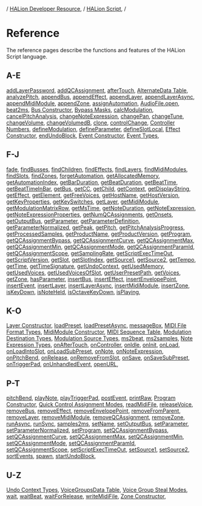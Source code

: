/ [HALion Developer Resource](../../HALion-Developer-Resource.md), / [HALion Script](./HALion-Script.md), /

# Reference

The reference pages describe the functions and features of the HALion Script language.

## A-E

[addLayerPassword](./addLayerPassword.md),
[addQCAssignment](./addQCAssignment.md),
[afterTouch](./afterTouch.md),
[AlternateData Table](./AlternateData-Table.md),
[analyzePitch](./analyzePitch.md),
[appendBus](./appendBus.md),
[appendEffect](./appendEffect.md),
[appendLayer](./appendLayer.md),
[appendLayerAsync](./appendLayerAsync.md),
[appendMidiModule](./appendMidiModule.md),
[appendZone](./appendZone.md),
[assignAutomation](./assignAutomation.md),
[AudioFile.open](./AudioFileopen.md),
[beat2ms](./beat2ms.md),
[Bus Constructor](./Bus-Constructor.md),
[Bypass Masks](./Bypass-Masks.md),
[calcModulation](./calcModulation.md),
[cancelPitchAnalysis](./cancelPitchAnalysis.md),
[changeNoteExpression](./changeNoteExpression.md),
[changePan](./changePan.md),
[changeTune](./changeTune.md),
[changeVolume](./changeVolume.md),
[changeVolumedB](./changeVolumedB.md),
[clone](./clone.md),
[controlChange](./controlChange.md),
[Controller Numbers](./Controller-Numbers.md),
[defineModulation](./defineModulation.md),
[defineParameter](./defineParameter.md),
[defineSlotLocal](./defineSlotLocal.md),
[Effect Constructor](./Effect-Constructor.md),
[endUndoBlock](./endUndoBlock.md),
[Event Constructor](./Event-Constructor.md),
[Event Types](./Event-Types.md),

## F-J

[fade](./fade.md),
[findBusses](./findBusses.md),
[findChildren](./findChildren.md),
[findEffects](./findEffects.md),
[findLayers](./findLayers.md),
[findMidiModules](./findMidiModules.md),
[findSlots](./findSlots.md),
[findZones](./findZones.md),
[forgetAutomation](./forgetAutomation.md),
[getAllocatedMemory](./getAllocatedMemory.md),
[getAutomationIndex](./getAutomationIndex.md),
[getBarDuration](./getBarDuration.md),
[getBeatDuration](./getBeatDuration.md),
[getBeatTime](./getBeatTime.md),
[getBeatTimeInBar](./getBeatTimeInBar.md),
[getBus](./getBus.md),
[getCC](./getCC.md),
[getChild](./getChild.md),
[getContext](./getContext.md),
[getDisplayString](./getDisplayString.md),
[getEffect](./getEffect.md),
[getElement](./getElement.md),
[getFreeVoices](./getFreeVoices.md),
[getHostName](./getHostName.md),
[getHostVersion](./getHostVersion.md),
[getKeyProperties](./getKeyProperties.md),
[getKeySwitches](./getKeySwitches.md),
[getLayer](./getLayer.md),
[getMidiModule](./getMidiModule.md),
[getModulationMatrixRow](./getModulationMatrixRow.md),
[getMsTime](./getMsTime.md),
[getNoteDuration](./getNoteDuration.md),
[getNoteExpression](./getNoteExpression.md),
[getNoteExpressionProperties](./getNoteExpressionProperties.md),
[getNumQCAssignments](./getNumQCAssignments.md),
[getOnsets](./getOnsets.md),
[getOutputBus](./getOutputBus.md),
[getParameter](./getParameter.md),
[getParameterDefinition](./getParameterDefinition.md),
[getParameterNormalized](./getParameterNormalized.md),
[getPeak](./getPeak.md),
[getPitch](./getPitch.md),
[getPitchAnalysisProgress](./getPitchAnalysisProgress.md),
[getProcessedSamples](./getProcessedSamples.md),
[getProductName](./getProductName.md),
[getProductVersion](./getProductVersion.md),
[getProgram](./getProgram.md),
[getQCAssignmentBypass](./getQCAssignmentBypass.md),
[getQCAssignmentCurve](./getQCAssignmentCurve.md),
[getQCAssignmentMax](./getQCAssignmentMax.md),
[getQCAssignmentMin](./getQCAssignmentMin.md),
[getQCAssignmentMode](./getQCAssignmentMode.md),
[getQCAssignmentParamId](./getQCAssignmentParamId.md),
[getQCAssignmentScope](./getQCAssignmentScope.md),
[getSamplingRate](./getSamplingRate.md),
[getScriptExecTimeOut](./getScriptExecTimeOut.md),
[getScriptVersion](./getScriptVersion.md),
[getSlot](./getSlot.md),
[getSlotIndex](./getSlotIndex.md),
[getSource1](./getSource1.md),
[getSource2](./getSource2.md),
[getTempo](./getTempo.md),
[getTime](./getTime.md),
[getTimeSignature](./getTimeSignature.md),
[getUndoContext](./getUndoContext.md),
[getUsedMemory](./getUsedMemory.md),
[getUsedVoices](./getUsedVoices.md),
[getUsedVoicesOfSlot](./getUsedVoicesOfSlot.md),
[getUserPresetPath](./getUserPresetPath.md),
[getVoices](./getVoices.md),
[getZone](./getZone.md),
[hasParameter](./hasParameter.md),
[insertBus](./insertBus.md),
[insertEffect](./insertEffect.md),
[insertEnvelopePoint](./insertEnvelopePoint.md),
[insertEvent](./insertEvent.md),
[insertLayer](./insertLayer.md),
[insertLayerAsync](./insertLayerAsync.md),
[insertMidiModule](./insertMidiModule.md),
[insertZone](./insertZone.md),
[isKeyDown](./isKeyDown.md),
[isNoteHeld](./isNoteHeld.md),
[isOctaveKeyDown](./isOctaveKeyDown.md),
[isPlaying](./isPlaying.md),

## K-O

[Layer Constructor](./Layer-Constructor.md),
[loadPreset](./loadPreset.md),
[loadPresetAsync](./loadPresetAsync.md),
[messageBox](./messageBox.md),
[MIDI File Format Types](./MIDI-File-Format-Types.md),
[MidiModule Constructor](./MidiModule-Constructor.md),
[MIDI Sequence Table](./MIDI-Sequence-Table.md),
[Modulation Destination Types](./Modulation-Destination-Types.md),
[Modulation Source Types](./Modulation-Source-Types.md),
[ms2beat](./ms2beat.md),
[ms2samples](./ms2samples.md),
[Note Expression Types](./Note-Expression-Types.md),
[onAfterTouch](./onAfterTouch.md),
[onController](./onController.md),
[onIdle](./onIdle.md),
[onInit](./onInit.md),
[onLoad](./onLoad.md),
[onLoadIntoSlot](./onLoadIntoSlot.md),
[onLoadSubPreset](./onLoadSubPreset.md),
[onNote](./onNote.md),
[onNoteExpression](./onNoteExpression.md),
[onPitchBend](./onPitchBend.md),
[onRelease](./onRelease.md),
[onRemoveFromSlot](./onRemoveFromSlot.md),
[onSave](./onSave.md),
[onSaveSubPreset](./onSaveSubPreset.md),
[onTriggerPad](./onTriggerPad.md),
[onUnhandledEvent](./onUnhandledEvent.md),
[openURL](./openURL.md),

## P-T

[pitchBend](./pitchBend.md),
[playNote](./playNote.md),
[playTriggerPad](./playTriggerPad.md),
[postEvent](./postEvent.md),
[printRaw](./printRaw.md),
[Program Constructor](./Program-Constructor.md),
[Quick Control Assignment Modes](./Quick-Control-Assignment-Modes.md),
[readMidiFile](./readMidiFile.md),
[releaseVoice](./releaseVoice.md),
[removeBus](./removeBus.md),
[removeEffect](./removeEffect.md),
[removeEnvelopePoint](./removeEnvelopePoint.md),
[removeFromParent](./removeFromParent.md),
[removeLayer](./removeLayer.md),
[removeMidiModule](./removeMidiModule.md),
[removeQCAssignment](./removeQCAssignment.md),
[removeZone](./removeZone.md),
[runAsync](./runAsync.md),
[runSync](./runSync.md),
[samples2ms](./samples2ms.md),
[setName](./setName.md),
[setOutputBus](./setOutputBus.md),
[setParameter](./setParameter.md),
[setParameterNormalized](./setParameterNormalized.md),
[setProgram](./setProgram.md),
[setQCAssignmentBypass](./setQCAssignmentBypass.md),
[setQCAssignmentCurve](./setQCAssignmentCurve.md),
[setQCAssignmentMax](./setQCAssignmentMax.md),
[setQCAssignmentMin](./setQCAssignmentMin.md),
[setQCAssignmentMode](./setQCAssignmentMode.md),
[setQCAssignmentParamId](./setQCAssignmentParamId.md),
[setQCAssignmentScope](./setQCAssignmentScope.md),
[setScriptExecTimeOut](./setScriptExecTimeOut.md),
[setSource1](./setSource1.md),
[setSource2](./setSource2.md),
[sortEvents](./sortEvents.md),
[spawn](./spawn.md),
[startUndoBlock](./startUndoBlock.md),

## U-Z

[Undo Context Types](./Undo-Context-Types.md),
[VoiceGroupsData Table](./VoiceGroupsData-Table.md),
[Voice Group Steal Modes](./Voice-Group-Steal-Modes.md),
[wait](./wait.md),
[waitBeat](./waitBeat.md),
[waitForRelease](./waitForRelease.md),
[writeMidiFile](./writeMidiFile.md),
[Zone Constructor](./Zone-Constructor.md),
